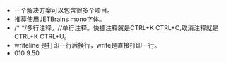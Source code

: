 - 一个解决方案可以包含很多个项目。
- 推荐使用JETBrains mono字体。
- /*    */多行注释。//单行注释。快捷注释就是CTRL+K CTRL+C,取消注释就是CTRL+K CTRL+U。
- writeline 是打印一行后换行，write是直接打印一行。
- 010 9.50

